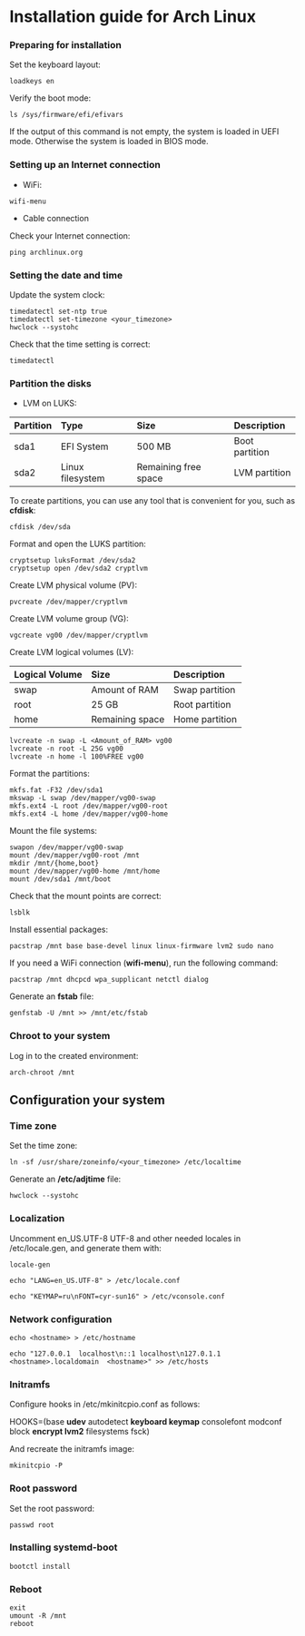 # Installation guide for Arch Linux

### Preparing for installation

Set the keyboard layout:
```
loadkeys en
```

Verify the boot mode:
```
ls /sys/firmware/efi/efivars
```
If the output of this command is not empty, the system is loaded in UEFI mode.
Otherwise the system is loaded in BIOS mode.

### Setting up an Internet connection

* WiFi:
```
wifi-menu
```

* Cable connection

Check your Internet connection:
```
ping archlinux.org
```

### Setting the date and time

Update the system clock:
```
timedatectl set-ntp true
timedatectl set-timezone <your_timezone>
hwclock --systohc
```

Check that the time setting is correct:
```
timedatectl
```

### Partition the disks

* LVM on LUKS:

| Partition | Type             | Size                 | Description    |
|:----------|:-----------------|:---------------------|:---------------|
| sda1      | EFI System       | 500 MB               | Boot partition |
| sda2      | Linux filesystem | Remaining free space | LVM partition  |

To create partitions, you can use any tool that is convenient for you, such as **cfdisk**:
```
cfdisk /dev/sda
```

Format and open the LUKS partition:
```
cryptsetup luksFormat /dev/sda2
cryptsetup open /dev/sda2 cryptlvm
```

Create LVM physical volume (PV):
```
pvcreate /dev/mapper/cryptlvm
```

Create LVM volume group (VG):
```
vgcreate vg00 /dev/mapper/cryptlvm
```

Create LVM logical volumes (LV):

| Logical Volume | Size            | Description    |
|:---------------|:----------------|:---------------|
| swap           | Amount of RAM   | Swap partition |
| root           | 25 GB           | Root partition |
| home           | Remaining space | Home partition |

```
lvcreate -n swap -L <Amount_of_RAM> vg00
lvcreate -n root -L 25G vg00
lvcreate -n home -l 100%FREE vg00
```

Format the partitions:
```
mkfs.fat -F32 /dev/sda1
mkswap -L swap /dev/mapper/vg00-swap
mkfs.ext4 -L root /dev/mapper/vg00-root
mkfs.ext4 -L home /dev/mapper/vg00-home
```

Mount the file systems:
```
swapon /dev/mapper/vg00-swap
mount /dev/mapper/vg00-root /mnt
mkdir /mnt/{home,boot}
mount /dev/mapper/vg00-home /mnt/home
mount /dev/sda1 /mnt/boot
```

Check that the mount points are correct:
```
lsblk
```

Install essential packages:
```
pacstrap /mnt base base-devel linux linux-firmware lvm2 sudo nano
```

If you need a WiFi connection (**wifi-menu**), run the following command:
```
pacstrap /mnt dhcpcd wpa_supplicant netctl dialog
```

Generate an **fstab** file:
```
genfstab -U /mnt >> /mnt/etc/fstab
```

### Chroot to your system

Log in to the created environment:
```
arch-chroot /mnt
```

## Configuration your system

### Time zone

Set the time zone:
```
ln -sf /usr/share/zoneinfo/<your_timezone> /etc/localtime
```

Generate an **/etc/adjtime** file:
```
hwclock --systohc
```

### Localization

Uncomment en_US.UTF-8 UTF-8 and other needed locales in /etc/locale.gen, and generate them with:
```
locale-gen
```
```
echo "LANG=en_US.UTF-8" > /etc/locale.conf
```
```
echo "KEYMAP=ru\nFONT=cyr-sun16" > /etc/vconsole.conf
```

### Network configuration

```
echo <hostname> > /etc/hostname
```
```
echo "127.0.0.1  localhost\n::1 localhost\n127.0.1.1   <hostname>.localdomain  <hostname>" >> /etc/hosts
```

### Initramfs

Configure hooks in /etc/mkinitcpio.conf as follows:

HOOKS=(base **udev** autodetect **keyboard keymap** consolefont modconf block **encrypt lvm2** filesystems fsck)

And recreate the initramfs image:
```
mkinitcpio -P
```

### Root password

Set the root password:
```
passwd root
```
### Installing systemd-boot

```
bootctl install
```

### Reboot

```
exit
umount -R /mnt
reboot
```
